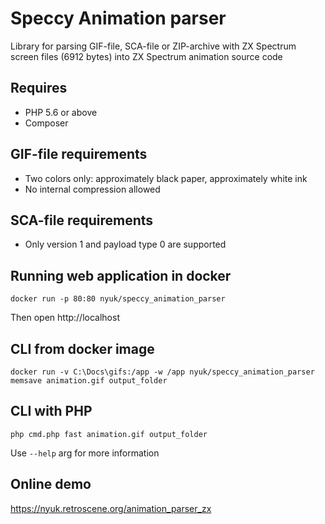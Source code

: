 ﻿# Speccy Animation parser

Library for parsing GIF-file, SCA-file or ZIP-archive with ZX Spectrum screen files (6912 bytes) into ZX Spectrum animation source code

## Requires 

* PHP 5.6 or above
* Composer

## GIF-file requirements

* Two colors only: approximately black paper, approximately white ink
* No internal compression allowed

## SCA-file requirements

* Only version 1 and payload type 0 are supported

## Running web application in docker

```
docker run -p 80:80 nyuk/speccy_animation_parser
```

Then open http://localhost

## CLI from docker image

```
docker run -v C:\Docs\gifs:/app -w /app nyuk/speccy_animation_parser memsave animation.gif output_folder 
```

## CLI with PHP

```
php cmd.php fast animation.gif output_folder 
```

Use `--help` arg for more information

## Online demo

https://nyuk.retroscene.org/animation_parser_zx
